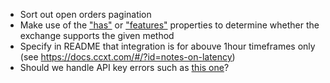 - Sort out open orders pagination
- Make use of the ["has"](https://docs.ccxt.com/#/?id=exchange-metadata) or  ["features"](https://docs.ccxt.com/#/?id=features) properties to determine whether the exchange supports the given method
- Specify in README that integration is for abouve 1hour timeframes only (see https://docs.ccxt.com/#/?id=notes-on-latency)
- Should we handle API key errors such as [this one](https://d.pr/i/bKUK9j)?